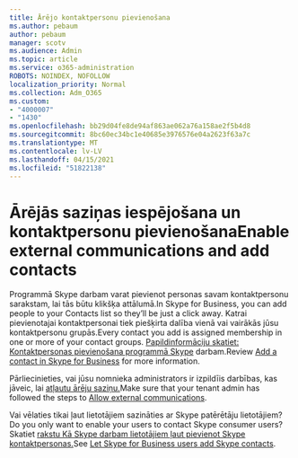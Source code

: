 ```yaml
---
title: Ārējo kontaktpersonu pievienošana
ms.author: pebaum
author: pebaum
manager: scotv
ms.audience: Admin
ms.topic: article
ms.service: o365-administration
ROBOTS: NOINDEX, NOFOLLOW
localization_priority: Normal
ms.collection: Adm_O365
ms.custom:
- "4000007"
- "1430"
ms.openlocfilehash: bb29d04fe8de94af863ae062a76a158ae2f5b4d8
ms.sourcegitcommit: 8bc60ec34bc1e40685e3976576e04a2623f63a7c
ms.translationtype: MT
ms.contentlocale: lv-LV
ms.lasthandoff: 04/15/2021
ms.locfileid: "51822138"
---
```

# <a name="enable-external-communications-and-add-contacts"></a><span data-ttu-id="0747d-102">Ārējās saziņas iespējošana un kontaktpersonu pievienošana</span><span class="sxs-lookup"><span data-stu-id="0747d-102">Enable external communications and add contacts</span></span>

<span data-ttu-id="0747d-103">Programmā Skype darbam varat pievienot personas savam kontaktpersonu sarakstam, lai tās būtu klikšķa attālumā.</span><span class="sxs-lookup"><span data-stu-id="0747d-103">In Skype for Business, you can add people to your Contacts list so they’ll be just a click away.</span></span> <span data-ttu-id="0747d-104">Katrai pievienotajai kontaktpersonai tiek piešķirta dalība vienā vai vairākās jūsu kontaktpersonu grupās.</span><span class="sxs-lookup"><span data-stu-id="0747d-104">Every contact you add is assigned membership in one or more of your contact groups.</span></span> <span data-ttu-id="0747d-105">[Papildinformāciju skatiet: Kontaktpersonas pievienošana programmā Skype](https://support.office.com/article/add-a-contact-in-skype-for-business-89338023-2adf-4f5c-90b6-f8b6f72fadd1) darbam.</span><span class="sxs-lookup"><span data-stu-id="0747d-105">Review [Add a contact in Skype for Business](https://support.office.com/article/add-a-contact-in-skype-for-business-89338023-2adf-4f5c-90b6-f8b6f72fadd1) for more information.</span></span> 

<span data-ttu-id="0747d-106">Pārliecinieties, vai jūsu nomnieka administrators ir izpildīis darbības, kas jāveic, lai [atļautu ārēju saziņu.](https://docs.microsoft.com/skypeforbusiness/set-up-skype-for-business-online/allow-users-to-contact-external-skype-for-business-users)</span><span class="sxs-lookup"><span data-stu-id="0747d-106">Make sure that your tenant admin has followed the steps to [Allow external communications](https://docs.microsoft.com/skypeforbusiness/set-up-skype-for-business-online/allow-users-to-contact-external-skype-for-business-users).</span></span>

<span data-ttu-id="0747d-107">Vai vēlaties tikai ļaut lietotājiem sazināties ar Skype patērētāju lietotājiem?</span><span class="sxs-lookup"><span data-stu-id="0747d-107">Do you only want to enable your users to contact Skype consumer users?</span></span> <span data-ttu-id="0747d-108">Skatiet [rakstu Kā Skype darbam lietotājiem ļaut pievienot Skype kontaktpersonas.](https://docs.microsoft.com/skypeforbusiness/set-up-skype-for-business-online/let-skype-for-business-users-add-skype-contacts)</span><span class="sxs-lookup"><span data-stu-id="0747d-108">See [Let Skype for Business users add Skype contacts](https://docs.microsoft.com/skypeforbusiness/set-up-skype-for-business-online/let-skype-for-business-users-add-skype-contacts).</span></span> 